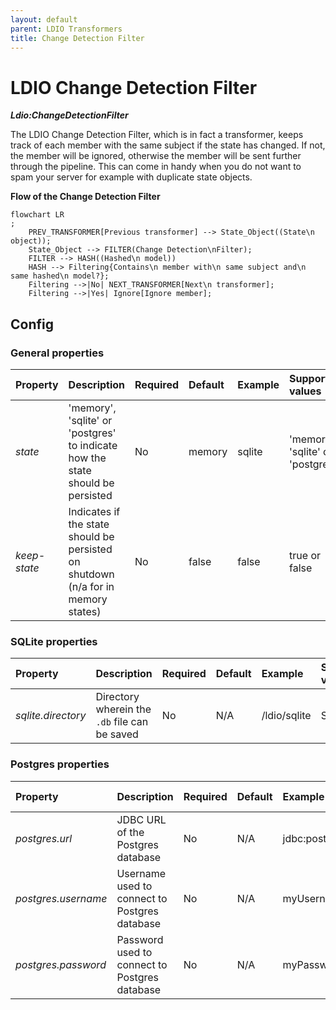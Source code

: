 ```yaml
---
layout: default
parent: LDIO Transformers
title: Change Detection Filter
---
```


# LDIO Change Detection Filter

***Ldio:ChangeDetectionFilter***

The LDIO Change Detection Filter, which is in fact a transformer, keeps track of each member with the same subject if
the state has changed. If not, the member will be ignored, otherwise the member will be sent further through the
pipeline. This can come in handy when you do not want to spam your server for example with duplicate state objects.

**Flow of the Change Detection Filter**
```mermaid
flowchart LR
;
    PREV_TRANSFORMER[Previous transformer] --> State_Object((State\n object));
    State_Object --> FILTER(Change Detection\nFilter);
    FILTER --> HASH((Hashed\n model))
    HASH --> Filtering{Contains\n member with\n same subject and\n same hashed\n model?};
    Filtering -->|No| NEXT_TRANSFORMER[Next\n transformer];
    Filtering -->|Yes| Ignore[Ignore member];
```

## Config

### General properties

| Property     | Description                                                                       | Required | Default | Example | Supported values                 |
|:-------------|:----------------------------------------------------------------------------------|:---------|:--------|:--------|:---------------------------------|
| _state_      | 'memory', 'sqlite' or 'postgres' to indicate how the state should be persisted    | No       | memory  | sqlite  | 'memory', 'sqlite' or 'postgres' |
| _keep-state_ | Indicates if the state should be persisted on shutdown (n/a for in memory states) | No       | false   | false   | true or false                    |

### SQLite properties

| Property           | Description                                   | Required | Default | Example      | Supported values |
|:-------------------|:----------------------------------------------|:---------|:--------|:-------------|:-----------------|
| _sqlite.directory_ | Directory wherein the `.db` file can be saved | No       | N/A     | /ldio/sqlite | String           |

### Postgres properties

| Property            | Description                                   | Required | Default | Example                                                        | Supported values |
|:--------------------|:----------------------------------------------|:---------|:--------|:---------------------------------------------------------------|:-----------------|
| _postgres.url_      | JDBC URL of the Postgres database             | No       | N/A     | jdbc:postgresql://test.postgres.database.azure.com:5432/sample | String           |
| _postgres.username_ | Username used to connect to Postgres database | No       | N/A     | myUsername@test                                                | String           |
| _postgres.password_ | Password used to connect to Postgres database | No       | N/A     | myPassword                                                     | String           |
